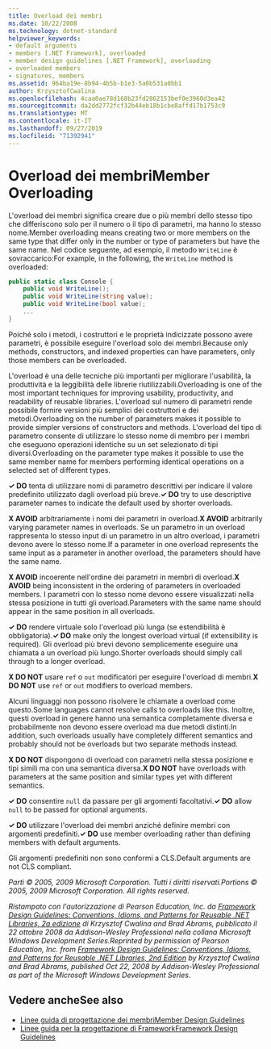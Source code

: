 ```yaml
---
title: Overload dei membri
ms.date: 10/22/2008
ms.technology: dotnet-standard
helpviewer_keywords:
- default arguments
- members [.NET Framework], overloaded
- member design guidelines [.NET Framework], overloading
- overloaded members
- signatures, members
ms.assetid: 964ba19e-8b94-4b5b-b1e3-5a0b531a0bb1
author: KrzysztofCwalina
ms.openlocfilehash: 4caa0ae78d168b23fd2862153bef0e3960d3ea42
ms.sourcegitcommit: da2dd2772fcf32b44eb18b1cbe8affd17b1753c9
ms.translationtype: MT
ms.contentlocale: it-IT
ms.lasthandoff: 09/27/2019
ms.locfileid: "71392941"
---
```

# <a name="member-overloading"></a><span data-ttu-id="e92b9-102">Overload dei membri</span><span class="sxs-lookup"><span data-stu-id="e92b9-102">Member Overloading</span></span>
<span data-ttu-id="e92b9-103">L'overload dei membri significa creare due o più membri dello stesso tipo che differiscono solo per il numero o il tipo di parametri, ma hanno lo stesso nome.</span><span class="sxs-lookup"><span data-stu-id="e92b9-103">Member overloading means creating two or more members on the same type that differ only in the number or type of parameters but have the same name.</span></span> <span data-ttu-id="e92b9-104">Nel codice seguente, ad esempio, il metodo `WriteLine` è sovraccarico:</span><span class="sxs-lookup"><span data-stu-id="e92b9-104">For example, in the following, the `WriteLine` method is overloaded:</span></span>  
  
```csharp  
public static class Console {  
    public void WriteLine();  
    public void WriteLine(string value);  
    public void WriteLine(bool value);  
    ...  
}  
```  
  
 <span data-ttu-id="e92b9-105">Poiché solo i metodi, i costruttori e le proprietà indicizzate possono avere parametri, è possibile eseguire l'overload solo dei membri.</span><span class="sxs-lookup"><span data-stu-id="e92b9-105">Because only methods, constructors, and indexed properties can have parameters, only those members can be overloaded.</span></span>  
  
 <span data-ttu-id="e92b9-106">L'overload è una delle tecniche più importanti per migliorare l'usabilità, la produttività e la leggibilità delle librerie riutilizzabili.</span><span class="sxs-lookup"><span data-stu-id="e92b9-106">Overloading is one of the most important techniques for improving usability, productivity, and readability of reusable libraries.</span></span> <span data-ttu-id="e92b9-107">L'overload sul numero di parametri rende possibile fornire versioni più semplici dei costruttori e dei metodi.</span><span class="sxs-lookup"><span data-stu-id="e92b9-107">Overloading on the number of parameters makes it possible to provide simpler versions of constructors and methods.</span></span> <span data-ttu-id="e92b9-108">L'overload del tipo di parametro consente di utilizzare lo stesso nome di membro per i membri che eseguono operazioni identiche su un set selezionato di tipi diversi.</span><span class="sxs-lookup"><span data-stu-id="e92b9-108">Overloading on the parameter type makes it possible to use the same member name for members performing identical operations on a selected set of different types.</span></span>  
  
 <span data-ttu-id="e92b9-109">**✓ DO** tenta di utilizzare nomi di parametro descrittivi per indicare il valore predefinito utilizzato dagli overload più breve.</span><span class="sxs-lookup"><span data-stu-id="e92b9-109">**✓ DO** try to use descriptive parameter names to indicate the default used by shorter overloads.</span></span>  
  
 <span data-ttu-id="e92b9-110">**X AVOID** arbitrariamente i nomi dei parametri in overload.</span><span class="sxs-lookup"><span data-stu-id="e92b9-110">**X AVOID** arbitrarily varying parameter names in overloads.</span></span> <span data-ttu-id="e92b9-111">Se un parametro in un overload rappresenta lo stesso input di un parametro in un altro overload, i parametri devono avere lo stesso nome.</span><span class="sxs-lookup"><span data-stu-id="e92b9-111">If a parameter in one overload represents the same input as a parameter in another overload, the parameters should have the same name.</span></span>  
  
 <span data-ttu-id="e92b9-112">**X AVOID** incoerente nell'ordine dei parametri in membri di overload.</span><span class="sxs-lookup"><span data-stu-id="e92b9-112">**X AVOID** being inconsistent in the ordering of parameters in overloaded members.</span></span> <span data-ttu-id="e92b9-113">I parametri con lo stesso nome devono essere visualizzati nella stessa posizione in tutti gli overload.</span><span class="sxs-lookup"><span data-stu-id="e92b9-113">Parameters with the same name should appear in the same position in all overloads.</span></span>  
  
 <span data-ttu-id="e92b9-114">**✓ DO** rendere virtuale solo l'overload più lunga (se estendibilità è obbligatoria).</span><span class="sxs-lookup"><span data-stu-id="e92b9-114">**✓ DO** make only the longest overload virtual (if extensibility is required).</span></span> <span data-ttu-id="e92b9-115">Gli overload più brevi devono semplicemente eseguire una chiamata a un overload più lungo.</span><span class="sxs-lookup"><span data-stu-id="e92b9-115">Shorter overloads should simply call through to a longer overload.</span></span>  
  
 <span data-ttu-id="e92b9-116">**X DO NOT** usare `ref` o `out` modificatori per eseguire l'overload di membri.</span><span class="sxs-lookup"><span data-stu-id="e92b9-116">**X DO NOT** use `ref` or `out` modifiers to overload members.</span></span>  
  
 <span data-ttu-id="e92b9-117">Alcuni linguaggi non possono risolvere le chiamate a overload come questo.</span><span class="sxs-lookup"><span data-stu-id="e92b9-117">Some languages cannot resolve calls to overloads like this.</span></span> <span data-ttu-id="e92b9-118">Inoltre, questi overload in genere hanno una semantica completamente diversa e probabilmente non devono essere overload ma due metodi distinti.</span><span class="sxs-lookup"><span data-stu-id="e92b9-118">In addition, such overloads usually have completely different semantics and probably should not be overloads but two separate methods instead.</span></span>  
  
 <span data-ttu-id="e92b9-119">**X DO NOT** dispongono di overload con parametri nella stessa posizione e tipi simili ma con una semantica diversa.</span><span class="sxs-lookup"><span data-stu-id="e92b9-119">**X DO NOT** have overloads with parameters at the same position and similar types yet with different semantics.</span></span>  
  
 <span data-ttu-id="e92b9-120">**✓ DO** consentire `null` da passare per gli argomenti facoltativi.</span><span class="sxs-lookup"><span data-stu-id="e92b9-120">**✓ DO**  allow `null` to be passed for optional arguments.</span></span>  
  
 <span data-ttu-id="e92b9-121">**✓ DO** utilizzare l'overload dei membri anziché definire membri con argomenti predefiniti.</span><span class="sxs-lookup"><span data-stu-id="e92b9-121">**✓ DO** use member overloading rather than defining members with default arguments.</span></span>  
  
 <span data-ttu-id="e92b9-122">Gli argomenti predefiniti non sono conformi a CLS.</span><span class="sxs-lookup"><span data-stu-id="e92b9-122">Default arguments are not CLS compliant.</span></span>  
  
 <span data-ttu-id="e92b9-123">*Parti © 2005, 2009 Microsoft Corporation. Tutti i diritti riservati.*</span><span class="sxs-lookup"><span data-stu-id="e92b9-123">*Portions © 2005, 2009 Microsoft Corporation. All rights reserved.*</span></span>  
  
 <span data-ttu-id="e92b9-124">*Ristampato con l'autorizzazione di Pearson Education, Inc. da [Framework Design Guidelines: Conventions, Idioms, and Patterns for Reusable .NET Libraries, 2a edizione](https://www.informit.com/store/framework-design-guidelines-conventions-idioms-and-9780321545619) di Krzysztof Cwalina and Brad Abrams, pubblicato il 22 ottobre 2008 da Addison-Wesley Professional nella collana Microsoft Windows Development Series.*</span><span class="sxs-lookup"><span data-stu-id="e92b9-124">*Reprinted by permission of Pearson Education, Inc. from [Framework Design Guidelines: Conventions, Idioms, and Patterns for Reusable .NET Libraries, 2nd Edition](https://www.informit.com/store/framework-design-guidelines-conventions-idioms-and-9780321545619) by Krzysztof Cwalina and Brad Abrams, published Oct 22, 2008 by Addison-Wesley Professional as part of the Microsoft Windows Development Series.*</span></span>  
  
## <a name="see-also"></a><span data-ttu-id="e92b9-125">Vedere anche</span><span class="sxs-lookup"><span data-stu-id="e92b9-125">See also</span></span>

- [<span data-ttu-id="e92b9-126">Linee guida di progettazione dei membri</span><span class="sxs-lookup"><span data-stu-id="e92b9-126">Member Design Guidelines</span></span>](../../../docs/standard/design-guidelines/member.md)
- [<span data-ttu-id="e92b9-127">Linee guida per la progettazione di Framework</span><span class="sxs-lookup"><span data-stu-id="e92b9-127">Framework Design Guidelines</span></span>](../../../docs/standard/design-guidelines/index.md)
